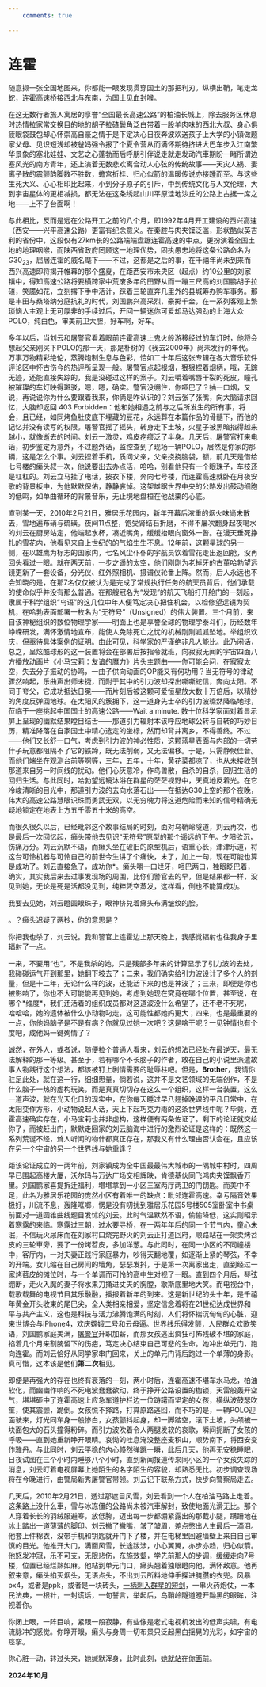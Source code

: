 ```yaml
---
    comments: true
 
---
```


# 连霍

随意撷一张全国地图来，你都能一眼发现贯穿国土的那把利刃。纵横出鞘，笔走龙蛇，连霍高速桥接西北与东南，为国土见血封喉。  

在这无数行者旅人寓居的享誉“全国最长高速公路”的柏油长城上，除去服务区休息时热情拉家常交换目的地的胡子拉碴鬓角泛白带着一股羊肉味的西北大叔、身心俱疲眼袋鼓包却心怀崇高自豪之情于是下定决心日夜奔波欢送孩子上大学的小镇做题家父母、见识短浅却被爸妈强令报了个夏令营从而满怀期待挤进大巴车步入江南繁华景象的塞北娃娃、文艺之心蓬勃而后呼朋引伴说走就走发动汽車期盼一睹所谓边塞风光的南方青年，还上演着无数悲欢离合动人心弦的传统故事——天灾人祸、妻离子散的震颤韵脚数不胜数，蟾宫折桂、归心似箭的温暖传说亦接踵而至。与这些生死大义、心心相印比起来，小到分子原子的引斥，中到传统文化与人文伦理，大到宇宙星体的更相减损，都无法在这条绣起山川平原洼地沙丘的公路上占据一席之地——上不了台面啊！

与此相比，反而是远在公路开工之前的八个月，即1992年4月开工建设的西兴高速（西安——兴平高速公路）更富有纪念意义。在秦腔与肉夹馍泛滥，形状酷似英吉利的省份中，这段仅有27km长的公路端端盘踞连霍高速的中点，更扮演着全国土地的地理咽喉，而陕西省政府罔顾这一地理优势，固执愚忠地将这条公路命名为$G30_{23}$，屈居连霍的威名麾下——不过，这都是之后的事，在千禧年尚未到来而西兴高速即将揭开帷幕的那个盛夏，在距西安市未央区（起点）约10公里的刘家镇中，得知高速公路将要横跨家中荒废多年的田野从而一蹦三尺高的刘国鹏胡子拉碴，笑靥如花，立刻撂下手中活计，踩着三轮直奔几里外的县城筹办购车事务。那是丰田与桑塔纳分庭抗礼的时代，刘国鹏兴高采烈，豪掷千金，在一系列客观上繁琐恼人主观上无可厚非的手续过后，开回一辆迷你可爱却马达强劲的上海大众POLO，纯白色，审美前卫大胆，好车啊，好车。
   
多年以后，当刘云和屠警官看着眼前连霍高速上鬼火般游移经过的车灯时，他将会想起父亲刚买下POLO的那一天，那是朴树的《我去2000年》尚未发行的年代。万事万物精彩绝伦，蒸腾炮制生息与色彩，恰如二十年后这张专辑在各大音乐软件评论区中怀古伤今的热评所呈现一般。屠警官点起根烟，狠狠捏着烟柄，哦，无踪无迹，还能直接失踪的，我是没碰过这样的案子。刘云嚼着嘴唇干裂的死皮，瞳孔被璀璨的车灯映得斑驳，嗯，嗯，确实。警官没绷住，你哑巴了？抽一口烟，又说，再说说你为什么要跟着我来，你俩是咋认识的？刘云张了张嘴，向大脑请求回忆，大脑却返回 403 Forbidden：他和她相遇之前与之后所发生的所有事，将会，且已经，如同烤鱼肚皮底下埋藏的豆花，永远葬在本篇作品的骨髓下，而他的记忆并没有读写的权限。屠警官摇了摇头，转身走下土坡，火星子被黑暗掐得越来越小，就像逝去的时间。刘云一激灵，鸡皮疙瘩泛了半身。几天后，屠警官打来电话，初步鉴定为意外，不过题外话，监控查到了现场一辆POLO，居然是你家的那辆，这是怎么个事。刘云捏着手机，质问父亲，父亲挠挠脑袋，额，前几天是借给七号楼的癞头叔一次，他说要出去办点活，哈哈，别看他只有一个眼珠子，车技还是杠杠的。刘云立马挂了电话，披衣下楼，奔向七号楼，而连霍高速就卧在月夜安歌的背景板中，为他默默保佑，静静哀悼。这架雄踞世界中央的公路发出鼓动细胞的低鸣，如单曲循环的背景音乐，无止境地盘桓在他战栗的心底。

直到某一天，2010年2月21日，雅居乐花园内，新年开幕后浓重的烟火味尚未散去，雪地遍布硝与硫磺。夜间11点整，饱受肾结石折磨，不得不屡次翻身起夜喝水的刘云在厨房站定，他端起水杯，凑近嘴角，缓缓抬眼向窗外一瞥。在漫天垂死挣扎的雪花内，他看见来自上世纪的的气焰生生不息。12年前，这颗星球的另一侧，在以雄鹰为标志的国家内，七名风尘仆仆的宇航员饮着雪花走出返回舱，没再回头看过一眼。就在两天前，一步之遥的太空，他们刚刚为老掉牙的古董哈勃望远镜更新了一套设备，分光仪、红外照相机、摄谱仪轮番上阵。然而，后人永远也不会知晓的是，在那7名仅仅被认为是完成了常规执行任务的航天员背后，他们承载的使命似乎并没有那么普通。在那艘冠名为“发现”的航天飞船打开舱门的一刻起，隶属于科学组织“鸟语”的这几位中年人便笃定决心把住机会，以检修望远镜为契机，在哈勃表面部署一枚名为“无符号”（Unsigned）的伟大装置。三个月前，来自该神秘组织的数位物理学家——明面上也是享誉全球的物理学泰斗们，历经数年峥嵘研发，满怀激情地宣布，能使人免除死亡之忧的机械刚刚呱呱坠地。举组织欢庆，但亟待具体案例的证明。由此可见，科学家的严谨绝非凡人能比。此乃闲话，总之，呈炫酷球形的这一装置将会在部署后按指令就班，向寂寂无闻的宇宙四面八方播放动画片《小马宝莉：友谊的魔力》片头主题曲——你可能会问，在寂寂太空，失去分子振动的协鸣，一曲子供向动画的OP能又有何功用？当无符号的律动骤然响起，乐曲声出师未捷，而附于其中的引力波却探出嘶嘶蛇信，奔向太阳。不同于夸父，它成功抵达日冕——而片刻后被这颗可爱恒星放大数十万倍后，以精妙的角度反弹回地球。在太阳风的簇拥下，这一道身先士卒的引力波璨然降临地球，莅临于一座挑起中国国土的高速公路——Wait a minute. 数十位科学家面对着显示屏上呈现的幽默结果瞠目结舌——那道引力辐射本该呼应地球公转与自转的巧妙日历，精准降落在自家国土中精心选定的坐标，然而却背井离乡，不得善终。不过——他们又长舒一口气，考虑到引力波的神必性质，这颗蓝星表面与内部的一切劳什子玩意都阻隔不了它的铁蹄，既无法削弱，又无法偏移。于是，只需静候佳音。而他们端坐在观测台前等啊等，三年，五年，十年，黄花菜都凉了，也从未接收到那道来自另一时间线的扰动。他们心灰意冷，作鸟兽散，自杀的自杀，回归生活的回归生活。与此同时，哈勃望远镜沐浴在群星的茫茫视野中，天真地反着光。在它冷峻清晰的目光中，那道引力波的去向水落石出——在抵达G30上空的那个夜晚，伟大的高速公路慧眼识珠而勇武无双，以无穷魄力将这道危险而未知的信号精确无疑地锁定在地表上方五千零五十米的高空。

而很久很久以后，已经毗邻这个故事结局的时刻，面对乌鞘岭隧道，刘云再次，也是最后一次回忆起，癞头带他去见识“无符号”原型的那个遥远的下午。夕阳欲沉，伤痛万分。刘云沉默不语，而癞头坐在破旧的原型机后，语重心长，津津乐道，将这台可怜机器与可怜自己的前世今生讲了个痛快，末了，加上一句，现在可能也算是成功了。刘云直接急了，成功你*。癞头嚼一口烂牙，咂巴两口，独眼眨巴着，确实，其实我后来去过事发现场的周围，比你们警官去的早，但是结果都一样，没见到她，无论是死是活都没见到，纯粹凭空蒸发，这样看，倒也不能算成功。

我要去见她，刘云瞪圆眼珠子，眼神挤兑着癞头布满皱纹的脸。

。？癞头迟疑了两秒，你的意思是？

你把我也杀了，刘云说。我和警官上连霍边上那天晚上，我感觉辐射也往我身子里辐射了一点。

一来，不要用“也”，不是我杀的她，只是残部多年来的计算显示了引力波的去处，我碰碰运气开到那里，她翻下坡去了；二来，我们确实给引力波设计了多个人的剂量，但是十二年，无论什么样的波，还能活下来的也是神波了；三来，即便是你也被影响了，你也不大可能能再见到她，考虑到她现在究竟在哪个位置，甚至说，在哪个\*维度\*，我们还活着的组织成员都对这道波没什么希望了，还不老不死呢，哈哈哈，她的遗体被什么小动物叼走，这可能性都她妈更大；四来，也是最重要的一点，你他妈脑子是不是有病？你就见过她一次吧？这是啥干呢？一见钟情也有个度吧，成他妈一键殉情了？

诚然，在外人，或者说，随便拉个普通人看来，刘云的想法已经处在最逆天，最无法解释的那一等级。甚至于，若有哪个不长脑子的作者，敢在自己的小说里派遣故事人物践行这个想法，都该被钉上剧情需要的耻辱柱吧。但是，**Brother**，我请你驻足此处，就在这一行，细细思量，倘若说，这并不是文艺领域的无端创作，不是什么脑子一热的虚构玩笑，而是真真切切存在这么一个组织，这样一台装置，这么一道声波，就在光天化日的现实中，在你每天睡过早八翘掉晚课的平凡日常中，在太阳变作方形，小动物说起人话，天上下起巧克力雨的这条世界线中呢？毕竟，连霍高速确实存在，小马宝莉也并非虚构，这样便有两条佐证了。剩下的论证就交给你了，而被赶出门，默默走回家的刘云脑海中进行的激烈论证是这样的：既然这一系列荒诞不经，耸人听闻的物什都真正存在，那我又有什么理由否认会在，且应该在另一个宇宙的另一个世界线与她重逢？

距该论证成立的一两年前，刘家镇成为全中国最最伟大城市的一隅城中村时，四周早已围起高楼大厦，沃尔玛与万达广场交相辉映，肯德基伙同飞鸿肉夹馍飘香万里。刘国鹏家喜提拆迁福利，堪堪拿到一小区三室两厅两卫的门钥匙。而美中不足，此名为雅居乐花园的庞然小区有着唯一的缺点：毗邻连霍高速。幸亏隔音效果极好，川流不息，轰隆哐啷，愣是没有叨扰到雅居乐花园5号楼505室卧室中书桌前面对一道圆锥曲线题目发怵的刘云。此时气温默然不语，偷偷降低，这实则昭示着寒露的来临。寒露过三朝，过水要寻桥，在一两年年后的同一个节气内，童心未泯，不信玩火尿床而在刘家村口烧完野火的刘云正打道回府，顺路站在一架卖烤苕皮的三轮車旁，要了一份烤苕皮，多加洋葱。与此同时，在同一小区的不同幢楼中，客厅内，一对夫妻正践行家庭暴力，吵得天翻地覆，如逐渐上紧的琴弦，不幸的开端。女儿缩在自己房间的墙角，瑟瑟发抖，于是第一次离家出走，直到经过一家烤苕皮的摊位时，与一个单调而可怜的高中生对视了一眼。直到四个月后，琴弦绷断，走火入魔的妻子将水果刀捅进丈夫的胸膛，歇斯底里地大笑。而电视台中，载歌载舞的电视节目其乐融融，播报着新年的到来。这是新世纪的头十年，是千禧年黄金开头收束的尾巴尖，全人类相亲相爱，坚定信念着将在21世纪达成世界和平与共产主义，这也是科技与活力沸腾饱满的时刻，人们将怀揣沉甸甸的心脏，迎来世博会与iPhone4，欢庆嫦娥二号和云母逼。世界线乐得发颤，人民群众欢歌笑语，刘国鹏家庭美满，[屠警官](Justice.md)升职加薪，而那女孩逃出疯狂可怖残破不堪的家庭，掐着几个月来割腕留下的伤疤，笃定决心结束自己可悲的生命。她冲出单元门，跑向连霍。而刘云恰好从同学家串门回来，关上的单元门背后跑过一个单薄的身影。真可惜，这本该是他们**第二次**相见。

即便是再强大的存在也终有衰落的一刻，两小时后，连霍高速不堪车水马龙，柏油软化，而幽幽作响的不死电波蠢蠢欲动，终于挣开公路设置的枷锁，天雷般轰开空气，堪堪砸中了连霍高速上应急车道护栏边一位踌躇而坚定的女孩，横纵波鼓瑟吹笙，使其震颤，跪倒。女孩慌不择路，打算原路逃回，而不巧的是，一辆POLO迎面驶来，灯光同车身一般惨白，女孩颤抖起身，却一脚踏空，滚下土坡，头颅被一块面包大的石头撞得粉碎。而引力波吹着令人两腿发软的哀歌，瞬间扼断了女孩的呼吸——直到她重新睁开眼睛。哀恸的吐息淹没整座麦积山，顺势南下，将西安变作雅丹。与此同时，刘云平稳的内心倏然弹跳一瞬，此后几天，他再无安稳睡眠，日夜试图在三个小时内睡够八个小时，直到新闻报道传来同小区的一个女孩失踪的消息，刘云盯着电视屏幕上她陌生的名字陌生的容貌，却熟悉无比。初步调查现场将在今晚进行，由警局新秀屠警官带领。刘云记下联系方式，快步向警察局走去。

几天后，2010年2月21日，透过那遮目风雪，刘云看到一个人在柏油马路上走着。这条路上没什么車，雪与冰冻僵的公路尚未被汽車解封，致使地面光滑无比。那个人穿着长长的羽绒服避寒，放低胯，迈出每一步都绷紧露出的那截小腿，蹒跚地在冰上踏出一道薄薄的脚印。刘云撇了撇嘴，皱了皱眉，差点憋出人生最后一滴泪。他套上件棉衣，没带手机和钥匙就开门下了楼，并在电梯里回避墙壁上来自自己审慎的目光。他推开大门，满面风雪，长途跋涉，小心翼翼，亦步亦趋，归心似箭。他怒发冲冠，乐不可支，无限悲伤，东施效颦，学先前那人的步调，缓缓走向7号楼，位置已经烂熟如麻。他站到单元门口，癞头翘着独眼瞪向他，满怀敌意。他再叙来意，癞头掐灭烟头，无语点头，不出刘云所料地伸手探进腌臜的衣兜。风暴px4，或者是ppk，或者是一块砖头，[一柄刺入群星的短剑](https://shrike505.cc/Goddess/Dagger.html)，一串火药炮仗，一本民法典，一根针，一封谎话，一句誓言，举起后，乌鞘岭隧道瞪开黝黑的眼眸，注视着你。  

你闭上眼，一阵巨响，紧跟一段寂静，有些像是老式电视机发出的低声尖啸，有电流脉冲的感觉。你睁开眼，癞头与身周一切布景只泛起黑白摇晃的光彩，如宇宙的痉挛。  

你心脏一动，转过头来，她缄默浑身，此时此刻，[她就站在你面前](Pepper.md)。

**2024年10月**